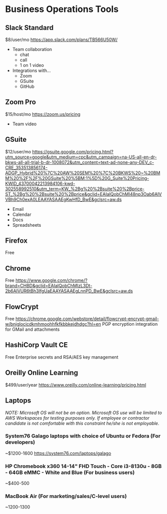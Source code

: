 # Business Operations Tools

## Slack Standard
$8/user/mo
https://app.slack.com/plans/TB566U50W/
* Team collaboration
    - chat
    - call
    - 1 on 1 video
* Integrations with...
    - Zoom
    - GSuite
    - GitHub

## Zoom Pro
$15/host/mo
https://zoom.us/pricing
* Team video

## GSuite
$12/user/mo
https://gsuite.google.com/pricing.html?utm_source=google&utm_medium=cpc&utm_campaign=na-US-all-en-dr-bkws-all-all-trial-b-dr-1008072&utm_content=text-ad-none-any-DEV_c-CRE_353513856174-ADGP_Hybrid%20%7C%20AW%20SEM%20%7C%20BKWS%20~%20BMM%20%2F%2F%20GSuite%20%5BM:1%5D%20G_Suite%20Pricing-KWID_43700042213984106-kwd-302558992510&utm_term=KW_%2Bg%20%2Bsuite%20%2Bprice-ST_%2Bg%20%2Bsuite%20%2Bprice&gclid=EAIaIQobChMI48np3Oab6AIVVBh9Ch0exA0LEAAYASAAEgKwHfD_BwE&gclsrc=aw.ds
* Email
* Calendar
* Docs
* Spreadsheets

## Firefox
Free

## Chrome
Free
https://www.google.com/chrome/?brand=CHBD&gclid=EAIaIQobChMIzL3Dt-2b6AIVUR6tBh3IfgUaEAAYASAAEgLnnPD_BwE&gclsrc=aw.ds

## FlowCrypt
Free
https://chrome.google.com/webstore/detail/flowcrypt-encrypt-gmail-w/bnjglocicdkmhmoohhfkfkbbkejdhdgc?hl=en
PGP encryption integration for GMail and attachments

## HashiCorp Vault CE
Free
Enterprise secrets and RSA/AES key management

## Oreilly Online Learning
$499/user/year
https://www.oreilly.com/online-learning/pricing.html

## Laptops
*NOTE: Microsoft OS will not be an option. Microsoft OS use will be limited to AWS Workspaces for testing purposes only. If employee or contractor candidate is not comfortable with this constraint he/she is not employable.*

### System76 Galago laptops with choice of Ubuntu or Fedora (For developers)
~$1200-1600
https://system76.com/laptops/galago

### HP Chromebook x360 14-14" FHD Touch - Core i3-8130u - 8GB - 64GB eMMC - White and Blue (For business users)
~$400-500

### MacBook Air (For marketing/sales/C-level users)
~1200-1300
